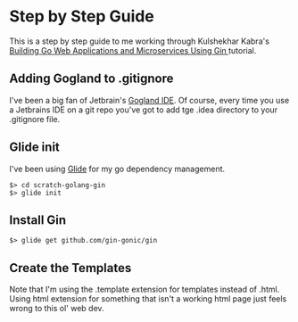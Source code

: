 # Step by Step Guide 

This is a step by step guide to me working through Kulshekhar Kabra's [Building Go Web Applications and Microservices Using Gin
](https://semaphoreci.com/community/tutorials/building-go-web-applications-and-microservices-using-gin) tutorial.

## Adding Gogland to .gitignore

I've been a big fan of Jetbrain's [Gogland IDE](https://www.jetbrains.com/go/). 
Of course, every time you use a Jetbrains IDE on a git repo you've got to add
tge .idea directory to your .gitignore file. 

## Glide init

I've been using [Glide](https://glide.sh/) for my go dependency management.

```
$> cd scratch-golang-gin
$> glide init
```
 
## Install Gin

```
$> glide get github.com/gin-gonic/gin
```

## Create the Templates

Note that I'm using the .template extension for templates instead of .html. 
Using html extension for something that isn't a working html page just feels wrong to
this ol' web dev.